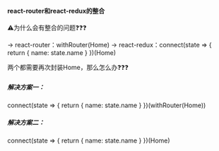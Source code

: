 #### react-router和react-redux的整合

⚠️为什么会有整合的问题❓❓❓

-> react-router：withRouter(Home)
-> react-redux：connect(state => {
    return { name: state.name }
})(Home)

两个都需要再次封装Home，那么怎么办❓❓❓

##### 解决方案一：
connect(state => {
    return { name: state.name } 
})(withRouter(Home))


##### 解决方案二：
<Route path="/home" component={Home} />

connect(state => {
    return { name: state.name }
})(Home)
